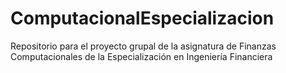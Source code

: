 # ComputacionalEspecializacion
Repositorio para el proyecto grupal de la asignatura de Finanzas Computacionales de la Especialización en Ingeniería Financiera
